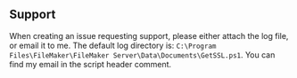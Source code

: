 ## Support

When creating an issue requesting support, please either attach the log file, or email it to me. The default log directory is: `C:\Program Files\FileMaker\FileMaker Server\Data\Documents\GetSSL.ps1`. You can find my email in the script header comment.
